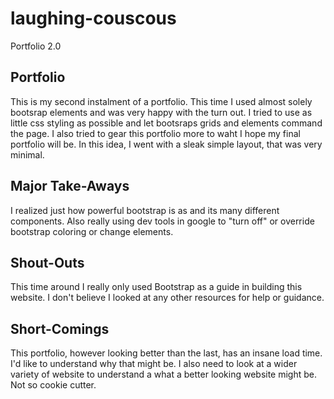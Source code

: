 # laughing-couscous
Portfolio 2.0

## Portfolio

This is my second  instalment of a portfolio. This time I used almost solely bootsrap elements and was very happy with the turn out. I tried to use as little css styling as possible and let bootsraps grids and elements command the page. I also tried to gear this portfolio more to waht I hope my final portfolio will be. In this idea, I went with a sleak simple layout, that was very minimal. 

## Major Take-Aways

I realized just how powerful bootstrap is as and its many different components. Also really using dev tools in google to "turn off" or override bootstrap coloring or change elements. 


## Shout-Outs

This time around I really only used Bootstrap as a guide in building this website. I don't believe I looked at any other resources for help or guidance. 

## Short-Comings

This portfolio, however looking better than the last, has an insane load time. I'd like to understand why that might be. I also need to look at a wider variety of website to understand a what a better looking website might be. Not so cookie cutter. 